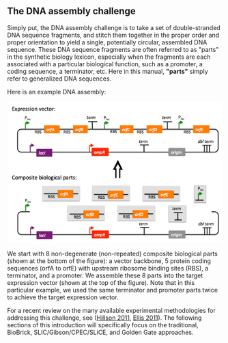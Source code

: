 ## The DNA assembly challenge

Simply put, the DNA assembly challenge is to take a set of double-stranded DNA sequence fragments, and stitch them together in the proper order and proper orientation to yield a single, potentially circular, assembled DNA sequence. These DNA sequence fragments are often referred to as "parts" in the synthetic biology lexicon, especially when the fragments are each associated with a particular biological function, such as a promoter, a coding sequence, a terminator, etc. Here in this manual, <b>"parts"</b> simply refer to generalized DNA sequences.

Here is an example DNA assembly:

![DNA Assembly challenge](../../images/pastedImage.png)


We start with 8 non-degenerate (non-repeated) composite biological parts (shown at the bottom of the figure): a vector backbone, 5 protein coding sequences (orfA to orfE) with upstream ribosome binding sites (RBS), a terminator, and a promoter. We assemble these 8 parts into the target expression vector (shown at the top of the figure). Note that in this particular example, we used the same terminator and promoter parts twice to achieve the target expression vector.

For a recent review on the many available experimental methodologies for addressing this challenge, see ([Hillson 2011](http://link.springer.com/chapter/10.1007/978-1-4419-6766-4_14), [Ellis 2011](http://www.ncbi.nlm.nih.gov/pubmed/21246151)). The following sections of this introduction will specifically focus on the traditional, BioBrick, SLIC/Gibson/CPEC/SLiCE, and Golden Gate approaches.
